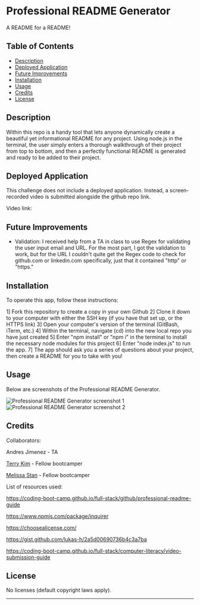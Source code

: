 # Professional README Generator
A README for a README!

## Table of Contents

- [Description](#description)
- [Deployed Application](#deployed-application)
- [Future Improvements](#future-improvements)
- [Installation](#installation)
- [Usage](#usage)
- [Credits](#credits)
- [License](#license)

## Description

Within this repo is a handy tool that lets anyone dynamically create a beautiful yet informational README for any project. Using node.js in the terminal, the user simply enters a thorough walkthrough of their project from top to bottom, and then a perfectly functional README is generated and ready to be added to their project.

## Deployed Application

This challenge does not include a deployed application. Instead, a screen-recorded video is submitted alongside the github repo link.

Video link: 

## Future Improvements

 * Validation: I received help from a TA in class to use Regex for validating the user input email and URL. For the most part, I got the validation to work, but for the URL I couldn't quite get the Regex code to check for github.com or linkedin.com specifically, just that it contained "http" or "https."

## Installation

To operate this app, follow these instructions:

1] Fork this repository to create a copy in your own Github
2] Clone it down to your computer with either the SSH key (if you have that set up, or the HTTPS link)
3] Open your computer's version of the terminal (GitBash, iTerm, etc.)
4] Within the terminal, navigate (cd) into the new local repo you have just created
5] Enter "npm install" or "npm i" in the terminal to install the necessary node modules for this project
6] Enter "node index.js" to run the app.
7] The app should ask you a series of questions about your project, then create a README for you to take with you!

## Usage

Below are screenshots of the Professional README Generator.

![Professional README Generator screenshot 1]()
![Professional README Generator screenshot 2]()

## Credits

Collaborators:

Andres Jimenez - TA

[Terry Kim](https://github.com/TeryKing) - Fellow bootcamper

[Melissa Stan](https://github.com/mstan19) - Fellow bootcamper

List of resources used:

https://coding-boot-camp.github.io/full-stack/github/professional-readme-guide

https://www.npmjs.com/package/inquirer

https://choosealicense.com/

https://gist.github.com/lukas-h/2a5d00690736b4c3a7ba

https://coding-boot-camp.github.io/full-stack/computer-literacy/video-submission-guide

## License

No licenses (default copyright laws apply).

---